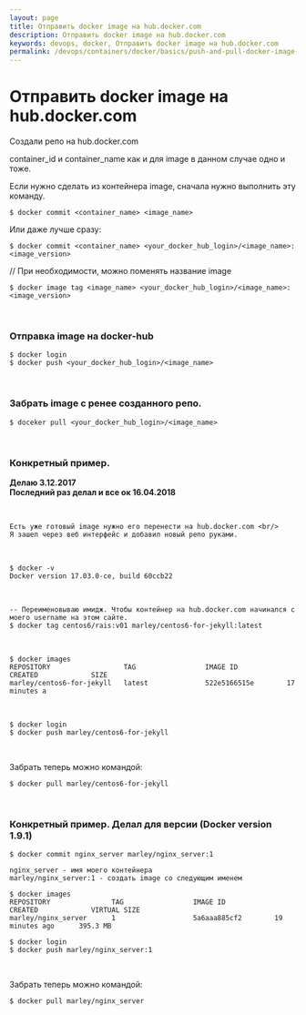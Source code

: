 ```yaml
---
layout: page
title: Отправить docker image на hub.docker.com
description: Отправить docker image на hub.docker.com
keywords: devops, docker, Отправить docker image на hub.docker.com
permalink: /devops/containers/docker/basics/push-and-pull-docker-image-to-hub/
---
```


# Отправить docker image на hub.docker.com

Создали репо на hub.docker.com

container_id и container_name как и для image в данном случае одно и тоже.

Если нужно сделать из контейнера image, сначала нужно выполнить эту команду.

    $ docker commit <container_name> <image_name>

Или даже лучше сразу:

    $ docker commit <container_name> <your_docker_hub_login>/<image_name>:<image_version>

// При необходимости, можно поменять название image

    $ docker image tag <image_name> <your_docker_hub_login>/<image_name>:<image_version>

<br/>

### Отправка image на docker-hub

    $ docker login
    $ docker push <your_docker_hub_login>/<image_name>

<br/>

### Забрать image с ренее созданного репо.

    $ doceker pull <your_docker_hub_login>/<image_name>

<br/>

### Конкретный пример.

**Делаю 3.12.2017**<br/>
**Последний раз делал и все ок 16.04.2018**

<br/>

    Есть уже готовый image нужно его перенести на hub.docker.com <br/>
    Я зашел через веб интерфейс и добавил новый репо руками.

<br/>

    $ docker -v
    Docker version 17.03.0-ce, build 60ccb22

<br/>
    
    -- Переименовываю имидж. Чтобы контейнер на hub.docker.com начинался с моего username на этом сайте.
    $ docker tag centos6/rais:v01 marley/centos6-for-jekyll:latest
    
<br/>
    
    $ docker images
    REPOSITORY                  TAG                 IMAGE ID            CREATED             SIZE
    marley/centos6-for-jekyll   latest              522e5166515e        17 minutes a

<br/>

    $ docker login
    $ docker push marley/centos6-for-jekyll

<br/>

Забрать теперь можно командой:

    $ docker pull marley/centos6-for-jekyll

<br/>

### Конкретный пример. Делал для версии (Docker version 1.9.1)

    $ docker commit nginx_server marley/nginx_server:1

    nginx_server - имя моего контейнера
    marley/nginx_server:1 - создать image со следующим именем

    $ docker images
    REPOSITORY               TAG                 IMAGE ID            CREATED             VIRTUAL SIZE
    marley/nginx_server      1                   5a6aaa885cf2        19 minutes ago      395.3 MB

    $ docker login
    $ docker push marley/nginx_server:1

<br/>

Забрать теперь можно командой:

    $ docker pull marley/nginx_server
